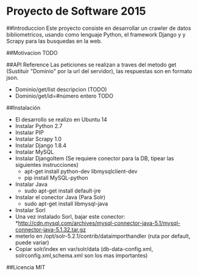 # Proyecto de Software 2015

##Introduccion
Este proyecto consiste en desarrollar un crawler de datos bibliometricos, usando como lenguaje Python, el framework Django y 
y Scrapy para las busquedas en la web.

##Motivacion
TODO

##API Reference
Las peticiones se realizan a traves del metodo get (Sustituir "Dominio" por la url del servidor),
las respuestas son en formato json.
- Dominio/get/list
	descripcion (TODO)
- Dominio/get/id=#número entero
TODO

##Instalación
- El desarrollo se realizo en Ubuntu 14
- Instalar Python 2.7
- Instalar PIP
- Instalar Scrapy 1.0
- Instalar Django 1.8.4
- Instalar MySQL
- Instalar DjangoItem (Se requiere conector para la DB, tipear las siguientes instrucciones)
	- apt-get install python-dev libmysqlclient-dev
	- pip install MySQL-python
- Instalar Java
	- sudo apt-get install default-jre 
- Instalar el conector Java (Para Solr)
	- sudo apt-get install libmysql-java
- Instalar Sorl
- Una vez instalado Sorl, bajar este conector:
*http://cdn.mysql.com/archives/mysql-connector-java-5.1/mysql-connector-java-5.1.32.tar.gz
- meterlo en /opt/solr-5.2.1/contrib/dataimporthandler (ruta por default, puede variar)
- Copiar solr/index en var/solr/data (db-data-config.xml, solrconfig.xml,schema.xml son los mas importantes)

##Licencia
MIT



